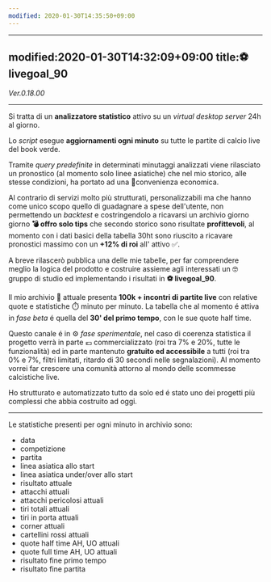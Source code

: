 ```yaml
---
modified: 2020-01-30T14:35:50+09:00
---
```


---
modified:2020-01-30T14:32:09+09:00
title:⚽ livegoal_90
---

_Ver.0.18.00_

---

Si tratta di un **analizzatore statistico** attivo su un _virtual desktop server_ 24h al giorno.

Lo _script_ esegue **aggiornamenti ogni minuto** su tutte le partite di calcio live del book verde.

Tramite _query predefinite_ in determinati minutaggi analizzati viene rilasciato un pronostico (al momento solo linee asiatiche) che nel mio storico, alle stesse condizioni, ha portato ad una 🤑convenienza economica.

Al contrario di servizi molto più strutturati, personalizzabili ma che hanno come unico scopo quello di guadagnare a spese dell'utente, non permettendo un _backtest_ e costringendolo a ricavarsi un archivio giorno giorno **💣 offro solo  tips** che secondo storico sono risultate **profittevoli**, al momento con i dati basici della tabella 30ht sono riuscito a ricavare pronostici massimo con un **+12% di roi** all' attivo ✅.

A breve rilascerò pubblica una delle mie tabelle, per far comprendere meglio la logica del prodotto e costruire assieme agli interessati un 🤓 gruppo di studio ed implementando i risultati in **⚽ livegoal_90**.

Il mio archivio 📂 attuale presenta **100k + incontri di partite live** con relative quote e statistiche ⏱️ minuto per minuto.
La tabella che al momento é attiva in _fase beta_ é quella del **30' del primo tempo**, con le sue quote half time.

Questo canale é in ⚙️ _fase sperimentale_, nel caso di coerenza statistica il progetto verrà in parte 💶 commercializzato (roi tra 7% e 20%, tutte le funzionalità) ed in parte mantenuto **gratuito ed accessibile** a tutti (roi tra 0% e 7%, filtri limitati, ritardo di 30 secondi nelle segnalazioni).
Al momento vorrei far crescere una comunità attorno al mondo delle scommesse calcistiche live. 

Ho strutturato e automatizzato tutto da solo ed é stato uno dei progetti più complessi che abbia costruito ad oggi.

---

Le statistiche presenti per ogni minuto in archivio sono:
- data
- competizione
- partita
- linea asiatica allo start
- linea asiatica under/over allo start
- risultato attuale
- attacchi attuali
- attacchi pericolosi attuali
- tiri totali attuali
- tiri in porta attuali
- corner attuali
- cartellini rossi attuali
- quote half time AH, UO attuali
- quote full time AH, UO attuali
- risultato fine primo tempo
- risultato fine partita